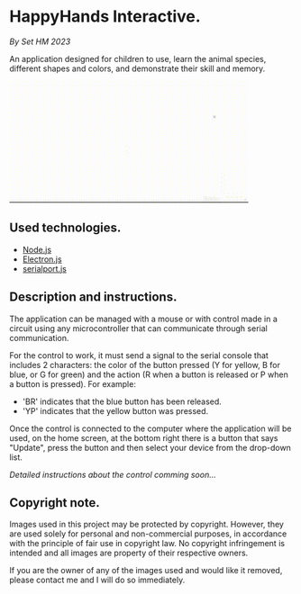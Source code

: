 # HappyHands Interactive.
_By Set HM 2023_

An application designed for children to use, learn the animal species, different shapes and colors, and demonstrate their skill and memory.

![Application preview](/readme-assets/preview.gif)

## Used technologies.

- [Node.js](https://nodejs.org)
- [Electron.js](https://www.electronjs.org)
- [serialport.js](https://serialport.io)

## Description and instructions.

The application can be managed with a mouse or with control made in a circuit using any microcontroller that can communicate through serial communication.

For the control to work, it must send a signal to the serial console that includes 2 characters: the color of the button pressed (Y for yellow, B for blue, or G for green) and the action (R when a button is released or P when a button is pressed).
For example:
- 'BR' indicates that the blue button has been released.
- 'YP' indicates that the yellow button was pressed.

Once the control is connected to the computer where the application will be used, on the home screen, at the bottom right there is a button that says "Update", press the button and then select your device from the drop-down list.

_Detailed instructions about the control comming soon..._

## Copyright note.

Images used in this project may be protected by copyright. However, they are used solely for personal and non-commercial purposes, in accordance with the principle of fair use in copyright law. No copyright infringement is intended and all images are property of their respective owners.

If you are the owner of any of the images used and would like it removed, please contact me and I will do so immediately.
